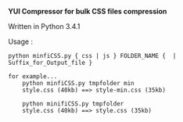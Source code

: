 <strong>YUI Compressor for bulk CSS files compression</strong>

Written in Python 3.4.1

Usage :

    python minfiCSS.py { css | js } FOLDER_NAME {  | Suffix_for_Output_file }

    for example...
        python minfiCSS.py tmpfolder min
        style.css (40kb) ==> style-min.css (35kb)

        python minifiCSS.py tmpfolder
        style.css (40kb) ==> style.css (35kb)